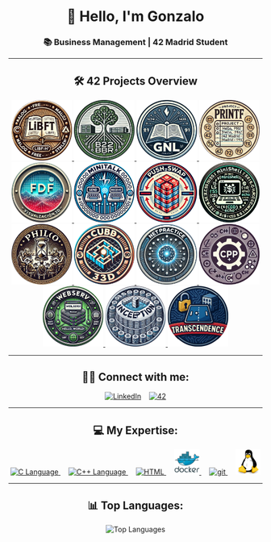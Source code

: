 <div align="center">
  <h1>👋 Hello, I'm Gonzalo</h1>
  <h3>📚 Business Management | 42 Madrid Student</h3>
  <hr>

  <h2>🛠️ 42 Projects Overview</h2>
        <a href="https://github.com/titogf/Libft">
          <img src="img42/libft.png" alt="LIBFT" width="120">
        </a>
        <a href="https://github.com/titogf/Born2BeRoot">
          <img src="img42/b2br.png" alt="BORN 2 BE ROOT" width="120">
        </a>
        <a href="https://github.com/titogf/Get_Next_Line">
          <img src="img42/gnl.png" alt="GET NEXT LINE" width="120">
        </a>
        <a href="https://github.com/titogf/Ft_printf">
          <img src="img42/printf.png" alt="PRINTF" width="120">
        </a>
        <a href="https://github.com/titogf/Fdf">
          <img src="img42/fdf.png" alt="FDF" width="120">
        </a>
        <a href="https://github.com/titogf/Minitalk">
          <img src="img42/minitalk.png" alt="MINITALK" width="120">
        </a>
        <a href="https://github.com/titogf/push_swap">
          <img src="img42/pushswap.png" alt="PUSH SWAP" width="120">
        </a>
        <a href="https://github.com/titogf/minishell">
          <img src="img42/minishell.png" alt="MINISHELL" width="120">
        </a>
        <a href="https://github.com/titogf/Philosophers">
          <img src="img42/philo.png" alt="PHILOSOPHERS" width="120">
        </a>
        <a href="https://github.com/titogf/cub3D">
          <img src="img42/cub3d.png" alt="cub3D" width="120">
        </a>
        <a href="https://github.com/titogf/netpractice">
          <img src="img42/netpractice.png" alt="NETPRACTICE" width="120">
        </a>
        <a href="https://github.com/titogf/cpp">
          <img src="img42/cpp.png" alt="CPP MODULES" width="120">
        </a>
        <a href="https://github.com/titogf/webserv/">
          <img src="img42/webserv.png" alt="WEBSERVER" width="120">
        </a>
        <a href="https://github.com/titogf/inception/">
          <img src="img42/inception.png" alt="WEBSERVER" width="120">
        </a>
        <a href="https://github.com/cmartingu/ft_transcendence">
          <img src="img42/transcendence.png" alt="Transcendence" width="120">
        </a>

  <hr>
  <h2>👨‍💻 Connect with me:</h2>
  <a href="https://www.linkedin.com/in/gonzalo-fern%C3%A1ndez-alonso-b06690230/"><img src="https://img.icons8.com/color/48/000000/linkedin.png" alt="LinkedIn"/></a>&nbsp;&nbsp;&nbsp;
  <a href="https://profile.intra.42.fr/"><img src="https://img.icons8.com/color/48/000000/42.png" alt="42"/></a>
  
  <hr>
  <h2>💻 My Expertise:</h2>
  <a href="https://www.cprogramming.com/" target="_blank">
    <img src="https://img.icons8.com/color/48/000000/c-programming.png" alt="C Language"/>
  </a>&nbsp;&nbsp;&nbsp;
  <a href="https://cplusplus.com/" target="_blank">
    <img src="https://img.icons8.com/color/48/000000/c-plus-plus-logo.png" alt="C++ Language"/>
  </a>&nbsp;&nbsp;&nbsp;
  <a href="https://en.wikipedia.org/wiki/HTML" target="_blank">
    <img src="https://img.icons8.com/color/48/000000/html-5.png" alt="HTML"/>
  </a>&nbsp;&nbsp;&nbsp;
  <a href="https://www.docker.com/" target="_blank" rel="noreferrer"> 
    <img src="https://raw.githubusercontent.com/devicons/devicon/master/icons/docker/docker-original-wordmark.svg" alt="docker" width="50" height="50"/> 
  </a>&nbsp;&nbsp;&nbsp;
  <a href="https://git-scm.com/" target="_blank" rel="noreferrer"> 
    <img src="https://www.vectorlogo.zone/logos/git-scm/git-scm-icon.svg" alt="git" width="50" height="50"/> 
  </a>&nbsp;&nbsp;&nbsp;
  <a href="https://www.linux.org/" target="_blank" rel="noreferrer">
    <img src="https://raw.githubusercontent.com/devicons/devicon/master/icons/linux/linux-original.svg" alt="linux" width="50" height="50"/> 
  </a> 
  
  <hr>
  <h2>📊 Top Languages:</h2>
  <img src="https://github-readme-stats.vercel.app/api/top-langs/?username=titogf&layout=compact" alt="Top Languages">
</div>

